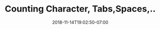 ---
title: 'Counting Character, Tabs,Spaces,..'
date: 2018-11-14T19:02:50-07:00
weight: 2.
draft: false
---